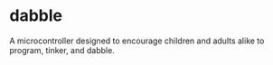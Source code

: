 # dabble
A microcontroller designed to encourage children and adults alike to program, tinker, and dabble.
